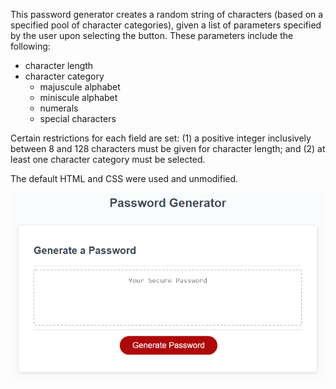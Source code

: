 This password generator creates a random string of characters (based on a specified pool of character categories), given a list of parameters specified by the user upon selecting the button. These parameters include the following:
* character length
* character category
    * majuscule alphabet
    * miniscule alphabet
    * numerals
    * special characters

Certain restrictions for each field are set: (1) a positive integer inclusively between 8 and 128 characters must be given for character length; and (2) at least one character category must be selected.

The default HTML and CSS were used and unmodified.

![Password Generator](./assets/img/03-javascript-homework-demo.png)